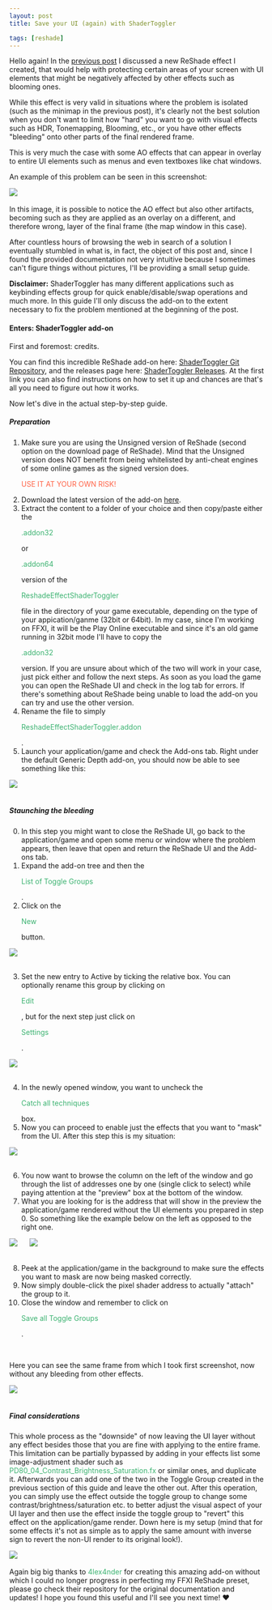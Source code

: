 ```yaml
---
layout: post
title: Save your UI (again) with ShaderToggler

tags: [reshade]
---
```


Hello again!
In the <a href="../../../../ElfyLab/2023/12/11/save-your-ui.html" target="_blank">previous post</a> I discussed a new ReShade effect I created, that would help with protecting certain areas of your screen with UI elements that might be negatively affected by other effects such as blooming ones.

While this effect is very valid in situations where the problem is isolated (such as the minimap in the previous post), it's clearly not the best solution when you don't want to limit how "hard" you want to go with visual effects such as HDR, Tonemapping, Blooming, etc., or you have other effects "bleeding" onto other parts of the final rendered frame.

This is very much the case with some AO effects that can appear in overlay to entire UI elements such as menus and even textboxes like chat windows.

An example of this problem can be seen in this screenshot:

<div class="custom-image-container-centered">
  <img src="/ElfyLab/img/posts/AObleeding.png" style="max-height: 400px" />
</div>

<br>
In this image, it is possible to notice the AO effect but also other artifacts, becoming such as they are applied as an overlay on a different, and therefore wrong, layer of the final frame (the map window in this case).

After countless hours of browsing the web in search of a solution I eventually stumbled in what is, in fact, the object of this post and, since I found the provided documentation not very intuitive because I sometimes can't figure things without pictures, I'll be providing a small setup guide.

<b>Disclaimer:</b> ShaderToggler has many different applications such as keybinding effects group for quick enable/disable/swap operations and much more. In this guide I'll only discuss the add-on to the extent necessary to fix the problem mentioned at the beginning of the post.

<h4>Enters: ShaderToggler add-on</h4>

First and foremost: credits.

You can find this incredible ReShade add-on here: <a href="https://github.com/4lex4nder/ReshadeEffectShaderToggler" target="_blank">ShaderToggler Git Repository</a>, and the releases page here: <a href="https://github.com/4lex4nder/ReshadeEffectShaderToggler/releases" target="_blank">ShaderToggler Releases</a>.
At the first link you can also find instructions on how to set it up and chances are that's all you need to figure out how it works.

Now let's dive in the actual step-by-step guide.

<h5>Preparation</h5>

<ol>
	<li>Make sure you are using the Unsigned version of ReShade (second option on the download page of ReShade).
	Mind that the Unsigned version does NOT benefit from being whitelisted by anti-cheat engines of some online games as the signed version does. <p style="color:Tomato;">USE IT AT YOUR OWN RISK!</p></li>
	<li>Download the latest version of the add-on <a href="https://github.com/4lex4nder/ReshadeEffectShaderToggler/releases" target="_blank">here</a>.</li>
	<li>Extract the content to a folder of your choice and then copy/paste either the <p style="color:MediumSeaGreen;">.addon32</p> or <p style="color:MediumSeaGreen;">.addon64</p> version of the <p style="color:MediumSeaGreen;">ReshadeEffectShaderToggler</p> file in the directory of your game executable, depending on the type of your appication/ganme (32bit or 64bit). In my case, since I'm working on FFXI, it will be the Play Online executable and since it's an old game running in 32bit mode I'll have to copy the <p style="color:MediumSeaGreen;">.addon32</p> version.
	If you are unsure about which of the two will work in your case, just pick either and follow the next steps. As soon as you load the game you can open the ReShade UI and check in the log tab for errors. If there's something about ReShade being unable to load the add-on you can try and use the other version.</li>
	<li>Rename the file to simply <p style="color:MediumSeaGreen;">ReshadeEffectShaderToggler.addon</p>.</li>
	<li>Launch your application/game and check the Add-ons tab. Right under the default Generic Depth add-on, you should now be able to see something like this:</li>
</ol>
<div class="custom-image-container-centered">
  <img src="/ElfyLab/img/posts/ShaderTogglerEnabled.png" style="max-height: 50px" />
</div>
<br>
	
<h5>Staunching the bleeding</h5>	
	
<ol start="0">
	<li>In this step you might want to close the ReShade UI, go back to the application/game and open some menu or window where the problem appears, then leave that open and return the ReShade UI and the Add-ons tab.</li>
	<li>Expand the add-on tree and then the <p style="color:MediumSeaGreen;">List of Toggle Groups</p>.</li>
	<li>Click on the <p style="color:MediumSeaGreen;">New</p> button.</li>
</ol>
<div class="custom-image-container-centered">
  <img src="/ElfyLab/img/posts/ShaderTogglerGroups.png" style="max-height: 50px" />
</div>
<br>
<ol start="3">
	<li>Set the new entry to Active by ticking the relative box. You can optionally rename this group by clicking on <p style="color:MediumSeaGreen;">Edit</p>, but for the next step just click on <p style="color:MediumSeaGreen;">Settings</p>.</li>
</ol>
<div class="custom-image-container-centered">
  <img src="/ElfyLab/img/posts/ShaderTogglerEntry.png" style="max-height: 100px" />
</div>
<br>
<ol start="4">
	<li>In the newly opened window, you want to uncheck the <p style="color:MediumSeaGreen;">Catch all techniques</p> box.</li>
	<li>Now you can proceed to enable just the effects that you want to "mask" from the UI. After this step this is my situation:</li>
</ol>
<div class="custom-image-container-centered">
  <img src="/ElfyLab/img/posts/ShaderTogglerEffects.png" style="max-height: 350px" />
</div>
<br>
<ol start="6">
	<li>You now want to browse the column on the left of the window and go through the list of addresses one by one (single click to select) while paying attention at the "preview" box at the bottom of the window.</li>
	<li>What you are looking for is the address that will show in the preview the application/game rendered without the UI elements you prepared in step 0. So something like the example below on the left as opposed to the right one.</li>
</ol>
<div class="custom-image-container-centered">
	<div class="custom-image-container">
		<img src="/ElfyLab/img/posts/ShaderTogglerCorrectPS.jpg" style="max-height: 220px; padding-right: 20px" />
		<img src="/ElfyLab/img/posts/ShaderTogglerWrongPS.jpg" style="max-height: 220px" />
	</div>
</div>
<br>
<ol start="8">
	<li>Peek at the application/game in the background to make sure the effects you want to mask are now being masked correctly.</li>
	<li>Now simply double-click the pixel shader address to actually "attach" the group to it.</li>
	<li>Close the window and remember to click on <p style="color:MediumSeaGreen;">Save all Toggle Groups</p>.</li>
</ol>
<br>

Here you can see the same frame from which I took first screenshot, now without any bleeding from other effects.
<div class="custom-image-container-centered">
  <img src="/ElfyLab/img/posts/AOnotbleeding.png" style="max-height: 400px" />
</div>
<br>
<h5>Final considerations</h5>

This whole process as the "downside" of now leaving the UI layer without any effect besides those that you are fine with applying to the entire frame.
This limitation can be partially bypassed by adding in your effects list some image-adjustment shader such as <span style="color:MediumSeaGreen;">PD80_04_Contrast_Brightness_Saturation.fx</span> or similar ones, and duplicate it.
Afterwards you can add one of the two in the Toggle Group created in the previous section of this guide and leave the other out.
After this operation, you can simply use the effect outside the toggle group to change some contrast/brightness/saturation etc. to better adjust the visual aspect of your UI layer and then use the effect inside the toggle group to "revert" this effect on the application/game render. Down here is my setup (mind that for some effects it's not as simple as to apply the same amount with inverse sign to revert the non-UI render to its original look!).
<div class="custom-image-container-centered">
  <img src="/ElfyLab/img/posts/ShaderTogglerUIEffects.png" style="max-height: 700px" />
</div>
<br>
Again big big thanks to <span style="color:MediumSeaGreen;">4lex4nder</span> for creating this amazing add-on without which I could no longer progress in perfecting my FFXI ReShade preset, please go check their repository for the original documentation and updates!
I hope you found this useful and I'll see you next time! ❤️
